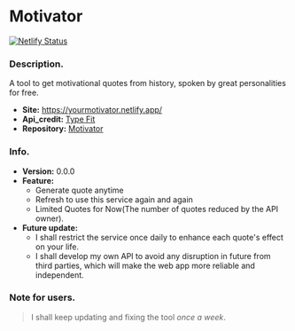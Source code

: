 # Motivator
[![Netlify Status](https://api.netlify.com/api/v1/badges/5a4168d4-4a31-40a1-8d59-d6e3e4e96a23/deploy-status)](https://yourmotivator.netlify.app/)
 ### Description.
  A tool to get motivational quotes from history, spoken by great personalities for free.  
  + **Site:** <https://yourmotivator.netlify.app/>  
  + **Api_credit:** [Type Fit](https://type.fit/)
  + **Repository:** [Motivator](https://github.com/desouvik/Motivator) 

### Info.
 + **Version:** 0.0.0  
 + **Feature:** 
     + Generate quote anytime  
     + Refresh to use this service again and again  
     + Limited Quotes for Now(The number of quotes reduced by the API owner). 
 + **Future update:**  
     + I shall restrict the service once daily to enhance each quote's effect on your life.
     + I shall develop my own API to avoid any disruption in future from third parties, which will make the web app more reliable and independent.
    
### Note for users.
> I shall keep updating and fixing the tool *once a week*.
